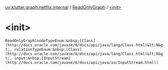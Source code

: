 [uy.klutter.graph.netflix.internal](../index.md) / [ReadOnlyGraph](index.md) / [&lt;init&gt;](.)


# &lt;init&gt;

`ReadOnlyGraph(nodeTypeEnum:&nbsp;[Class](http://docs.oracle.com/javase/6/docs/api/java/lang/Class.html)&lt;N&gt;, relationTypeEnum:&nbsp;[Class](http://docs.oracle.com/javase/6/docs/api/java/lang/Class.html)&lt;R&gt;, input:&nbsp;[InputStream](http://docs.oracle.com/javase/6/docs/api/java/io/InputStream.html))`


